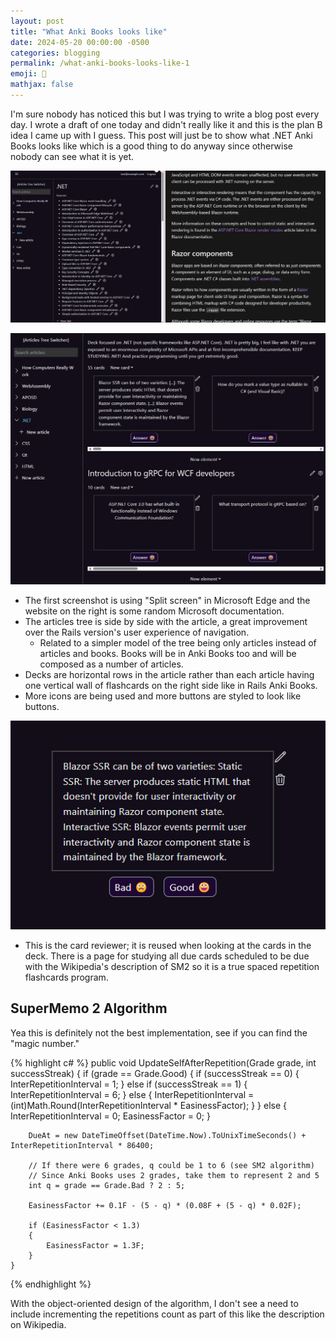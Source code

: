 ```yaml
---
layout: post
title: "What Anki Books looks like"
date: 2024-05-20 00:00:00 -0500
categories: blogging
permalink: /what-anki-books-looks-like-1
emoji: 🫡
mathjax: false
---
```


I'm sure nobody has noticed this but I was trying to write a blog post  every day. I wrote a draft of one today and didn't really like it and this is the plan B idea I came up with I guess. This post will just be to show what .NET Anki Books looks like which is a good thing to do anyway since otherwise nobody can see what it is yet.

![Ruby on Rails Anki Books book overview page](assets/screenshots/ankibooks-5-20-2024-1.png)

![Anki Books Screensot 1](assets/screenshots/ankibooks-5-20-2024-2.png)

- The first screenshot is using "Split screen" in Microsoft Edge and the website on the right is some random Microsoft documentation.
- The articles tree is side by side with the article, a great improvement over the Rails version's user experience of navigation.
    - Related to a simpler model of the tree being only articles instead of articles and books. Books will be in Anki Books too and will be composed as a number of articles.
- Decks are horizontal rows in the article rather than each article having one vertical wall of flashcards on the right side like in Rails Anki Books.
- More icons are being used and more buttons are styled to look like buttons.

![Card reviewer](assets/screenshots/ankibooks-5-20-2024-3.png)

- This is the card reviewer; it is reused when looking at the cards in the deck. There is a page for studying all due cards scheduled to be due with the Wikipedia's description of SM2 so it is a true spaced repetition flashcards program.

## SuperMemo 2 Algorithm

Yea this is definitely not the best implementation, see if you can find the "magic number."

{% highlight c# %}
public void UpdateSelfAfterRepetition(Grade grade, int successStreak)
    {
        if (grade == Grade.Good)
        {
            if (successStreak == 0)
            {
                InterRepetitionInterval = 1;
            }
            else if (successStreak == 1)
            {
                InterRepetitionInterval = 6;
            }
            else
            {
                InterRepetitionInterval = (int)Math.Round(InterRepetitionInterval * EasinessFactor);
            }
        }
        else
        {
            InterRepetitionInterval = 0;
            EasinessFactor = 0;
        }

        DueAt = new DateTimeOffset(DateTime.Now).ToUnixTimeSeconds() + InterRepetitionInterval * 86400;

        // If there were 6 grades, q could be 1 to 6 (see SM2 algorithm)
        // Since Anki Books uses 2 grades, take them to represent 2 and 5
        int q = grade == Grade.Bad ? 2 : 5;

        EasinessFactor += 0.1F - (5 - q) * (0.08F + (5 - q) * 0.02F);

        if (EasinessFactor < 1.3)
        {
            EasinessFactor = 1.3F;
        }
    }
{% endhighlight %}

With the object-oriented design of the algorithm, I don't see a need to include incrementing the repetitions count as part of this like the description on Wikipedia.

